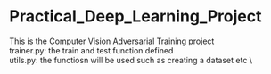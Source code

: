 # Practical_Deep_Learning_Project
This is the Computer Vision Adversarial Training project\
trainer.py: the train and test function defined\
utils.py: the functiosn will be used such as creating a dataset etc \

